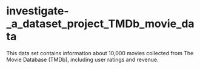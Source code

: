 # investigate-_a_dataset_project_TMDb_movie_data
This data set contains information about 10,000 movies collected from The Movie Database (TMDb), including user ratings and revenue. 
